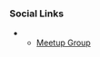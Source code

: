 
### Social Links
* * [Meetup Group](https://www.meetup.com/owasp-university-of-washington-meetup-group/)


